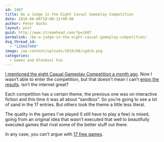 ```yaml
---
id: 2487
title: Be a Judge in the Eight Casual Gameplay Competition
date: 2010-08-06T10:00:12+00:00
author: Peter Backx
layout: post
guid: http://www.streamhead.com/?p=2487
permalink: /be-a-judge-in-the-eight-casual-gameplay-competition/
dsq_thread_id:
  - "126667909"
image: /wp-content/uploads/2010/08/cgdc8.png
categories:
  - Games and Oldskool Fun
---
```

<a title="Learn Python by Creating Games" href="http://www.streamhead.com/learn-programming-language/" target="_blank">I mentioned the eight Casual Gameplay Competition a month ago</a>. Now I wasn&#8217;t able to enter the competition, but that doesn&#8217;t mean I can&#8217;t <a title="CGDC8 Entries are now online!" href="http://jayisgames.com/archives/2010/08/cgdc8_entries_are_now_online.php" target="_blank">enjoy the results</a>. Isn&#8217;t the internet great?

<!--more-->Each competition has a certain theme, the previous one was on interactive fiction and this time it was all about &#8220;sandbox&#8221;. So you&#8217;re going to see a lot of sand in the 17 entries. But others took the theme a little less literal.

The quality in the games I&#8217;ve played (I still have to play a few) is mixed, going from an original idea that wasn&#8217;t executed that well to beautifully executed games that rival some of the better stuff out there.

In any case, you can&#8217;t argue with <a title="Casual Gameplay Design Competition" href="http://jayisgames.com/cgdc8/" target="_blank">17 free games</a>.

<!-- AddThis Advanced Settings generic via filter on the_content -->

<!-- AddThis Share Buttons generic via filter on the_content -->